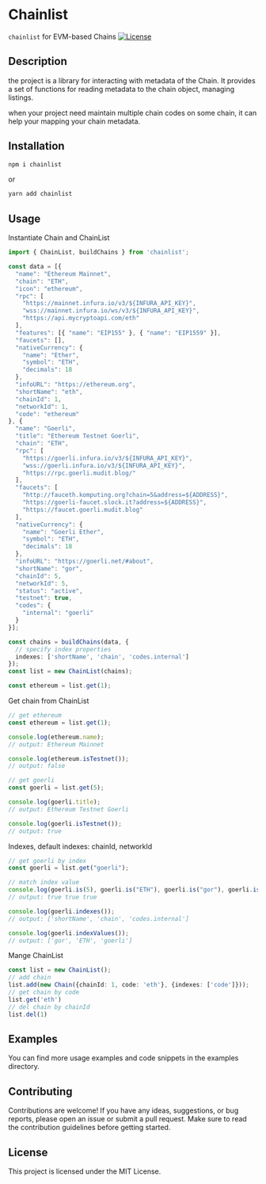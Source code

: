# Chainlist

`chainlist` for EVM-based Chains
[![License](https://img.shields.io/badge/license-MIT-blue.svg)](https://github.com/your-username/your-project/blob/master/LICENSE)

## Description

the project is a library for interacting with metadata of the Chain. It provides a set of functions for reading metadata to the chain object, managing listings.

when your project need maintain multiple chain codes on some chain, it can help your mapping your chain metadata.

## Installation

```bash
npm i chainlist
```

or

```bash
yarn add chainlist
```

## Usage

Instantiate Chain and ChainList

```typescript
import { ChainList, buildChains } from 'chainlist';

const data = [{
  "name": "Ethereum Mainnet",
  "chain": "ETH",
  "icon": "ethereum",
  "rpc": [
    "https://mainnet.infura.io/v3/${INFURA_API_KEY}",
    "wss://mainnet.infura.io/ws/v3/${INFURA_API_KEY}",
    "https://api.mycryptoapi.com/eth"
  ],
  "features": [{ "name": "EIP155" }, { "name": "EIP1559" }],
  "faucets": [],
  "nativeCurrency": {
    "name": "Ether",
    "symbol": "ETH",
    "decimals": 18
  },
  "infoURL": "https://ethereum.org",
  "shortName": "eth",
  "chainId": 1,
  "networkId": 1,
  "code": "ethereum"
}, {
  "name": "Goerli",
  "title": "Ethereum Testnet Goerli",
  "chain": "ETH",
  "rpc": [
    "https://goerli.infura.io/v3/${INFURA_API_KEY}",
    "wss://goerli.infura.io/v3/${INFURA_API_KEY}",
    "https://rpc.goerli.mudit.blog/"
  ],
  "faucets": [
    "http://fauceth.komputing.org?chain=5&address=${ADDRESS}",
    "https://goerli-faucet.slock.it?address=${ADDRESS}",
    "https://faucet.goerli.mudit.blog"
  ],
  "nativeCurrency": {
    "name": "Goerli Ether",
    "symbol": "ETH",
    "decimals": 18
  },
  "infoURL": "https://goerli.net/#about",
  "shortName": "gor",
  "chainId": 5,
  "networkId": 5,
  "status": "active",
  "testnet": true,
  "codes": {
    "internal": "goerli"
  }
}];

const chains = buildChains(data, {
  // specify index properties
  indexes: ['shortName', 'chain', 'codes.internal']
});
const list = new ChainList(chains);

const ethereum = list.get(1);
```

Get chain from ChainList

```typescript
// get ethereum
const ethereum = list.get(1);

console.log(ethereum.name); 
// output: Ethereum Mainnet

console.log(ethereum.isTestnet()); 
// output: false
```

```typescript
// get goerli
const goerli = list.get(5);

console.log(goerli.title); 
// output: Ethereum Testnet Goerli

console.log(goerli.isTestnet()); 
// output: true
```

Indexes, default indexes: chainId, networkId

```typescript
// get goerli by index
const goerli = list.get("goerli");

// match index value
console.log(goerli.is(5), goerli.is("ETH"), goerli.is("gor"), goerli.is("goerli")); 
// output: true true true

console.log(goerli.indexes()); 
// output: ['shortName', 'chain', 'codes.internal']

console.log(goerli.indexValues()); 
// output: ['gor', 'ETH', 'goerli']
```

Mange ChainList

```typescript
const list = new ChainList();
// add chain
list.add(new Chain({chainId: 1, code: 'eth'}, {indexes: ['code']}));
// get chain by code
list.get('eth')
// del chain by chainId
list.del(1)
```

## Examples

You can find more usage examples and code snippets in the examples directory.

## Contributing

Contributions are welcome! If you have any ideas, suggestions, or bug reports, please open an issue or submit a pull request. Make sure to read the contribution guidelines before getting started.

## License

This project is licensed under the MIT License.
